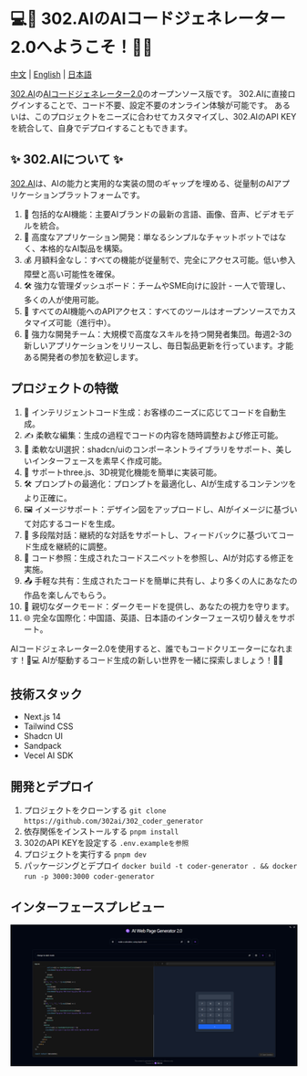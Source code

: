 # 💻🤖 302.AIのAIコードジェネレーター2.0へようこそ！🚀✨

[中文](README_zh.md) | [English](README.md) | [日本語](README_ja.md)

[302.AI](https://302.ai)の[AIコードジェネレーター2.0](https://302.ai/tools/coder/)のオープンソース版です。
302.AIに直接ログインすることで、コード不要、設定不要のオンライン体験が可能です。
あるいは、このプロジェクトをニーズに合わせてカスタマイズし、302.AIのAPI KEYを統合して、自身でデプロイすることもできます。
## ✨ 302.AIについて ✨
[302.AI](https://302.ai)は、AIの能力と実用的な実装の間のギャップを埋める、従量制のAIアプリケーションプラットフォームです。
1. 🧠 包括的なAI機能：主要AIブランドの最新の言語、画像、音声、ビデオモデルを統合。
2. 🚀 高度なアプリケーション開発：単なるシンプルなチャットボットではなく、本格的なAI製品を構築。
3. 💰 月額料金なし：すべての機能が従量制で、完全にアクセス可能。低い参入障壁と高い可能性を確保。
4. 🛠 強力な管理ダッシュボード：チームやSME向けに設計 - 一人で管理し、多くの人が使用可能。
5. 🔗 すべてのAI機能へのAPIアクセス：すべてのツールはオープンソースでカスタマイズ可能（進行中）。
6. 💪 強力な開発チーム：大規模で高度なスキルを持つ開発者集団。毎週2-3の新しいアプリケーションをリリースし、毎日製品更新を行っています。才能ある開発者の参加を歓迎します。

## プロジェクトの特徴
1. 🤖 インテリジェントコード生成：お客様のニーズに応じてコードを自動生成。
2. ✍️ 柔軟な編集：生成の過程でコードの内容を随時調整および修正可能。
3. 🎨 柔軟なUI選択：shadcn/uiのコンポーネントライブラリをサポート、美しいインターフェースを素早く作成可能。
4. 🌟 サポートthree.js、3D視覚化機能を簡単に実装可能。
5. 🛠️ プロンプトの最適化：プロンプトを最適化し、AIが生成するコンテンツをより正確に。
6. 🖼️ イメージサポート：デザイン図をアップロードし、AIがイメージに基づいて対応するコードを生成。
7. 💬 多段階対話：継続的な対話をサポートし、フィードバックに基づいてコード生成を継続的に調整。
8. 🔗 コード参照：生成されたコードスニペットを参照し、AIが対応する修正を実施。
9. 📤 手軽な共有：生成されたコードを簡単に共有し、より多くの人にあなたの作品を楽しんでもらう。
10. 🌙 親切なダークモード：ダークモードを提供し、あなたの視力を守ります。
11. 🌐 完全な国際化：中国語、英語、日本語のインターフェース切り替えをサポート。

AIコードジェネレーター2.0を使用すると、誰でもコードクリエーターになれます！🎉💻 AIが駆動するコード生成の新しい世界を一緒に探索しましょう！🌟🚀

## 技術スタック
- Next.js 14
- Tailwind CSS
- Shadcn UI
- Sandpack
- Vecel AI SDK

## 開発とデプロイ
1. プロジェクトをクローンする `git clone https://github.com/302ai/302_coder_generator`
2. 依存関係をインストールする `pnpm install`
3. 302のAPI KEYを設定する `.env.exampleを参照`
4. プロジェクトを実行する `pnpm dev`
5. パッケージングとデプロイ `docker build -t coder-generator . && docker run -p 3000:3000 coder-generator`

## インターフェースプレビュー
![インターフェースプレビュー](docs/preview.png)
